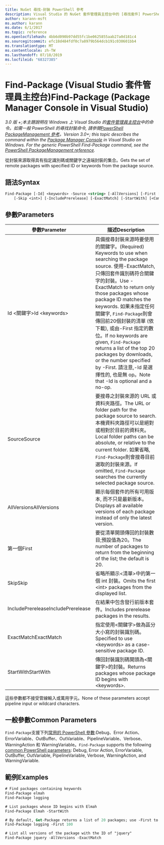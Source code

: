 ```yaml
---
title: NuGet 尋找-封裝 PowerShell 參考
description: Visual Studio 的 NuGet 套件管理員主控台中的 [尋找套件] PowerShell 命令參考。
author: karann-msft
ms.author: karann
ms.date: 6/1/2017
ms.topic: reference
ms.openlocfilehash: 4bb6d090b97dd55fc1be0625855aab27a0d181c4
ms.sourcegitcommit: efc18d484fdf0c7a8979b564dcb191c030601bb4
ms.translationtype: MT
ms.contentlocale: zh-TW
ms.lasthandoff: 07/18/2019
ms.locfileid: "68327385"
---
```

# <a name="find-package-package-manager-console-in-visual-studio"></a><span data-ttu-id="aa49a-103">Find-Package (Visual Studio 套件管理員主控台)</span><span class="sxs-lookup"><span data-stu-id="aa49a-103">Find-Package (Package Manager Console in Visual Studio)</span></span>

<span data-ttu-id="aa49a-104">*3.0 版 +;本主題說明在 Windows 上 Visual Studio 的[套件管理員主控台](../../consume-packages/install-use-packages-powershell.md)中的命令。如需一般 PowerShell 的尋找封裝命令, 請參閱[PowerShell PackageManagement 參考](/powershell/module/packagemanagement/?view=powershell-6)。*</span><span class="sxs-lookup"><span data-stu-id="aa49a-104">*Version 3.0+; this topic describes the command within the [Package Manager Console](../../consume-packages/install-use-packages-powershell.md) in Visual Studio on Windows. For the generic PowerShell Find-Package command, see the [PowerShell PackageManagement reference](/powershell/module/packagemanagement/?view=powershell-6).*</span></span>

<span data-ttu-id="aa49a-105">從封裝來源取得具有指定識別碼或關鍵字之遠端封裝的集合。</span><span class="sxs-lookup"><span data-stu-id="aa49a-105">Gets the set of remote packages with specified ID or keywords from the package source.</span></span>

## <a name="syntax"></a><span data-ttu-id="aa49a-106">語法</span><span class="sxs-lookup"><span data-stu-id="aa49a-106">Syntax</span></span>

```ps
Find-Package [-Id] <keywords> -Source <string> [-AllVersions] [-First [<int>]]
    [-Skip <int>] [-IncludePrerelease] [-ExactMatch] [-StartWith] [<CommonParameters>]
```

## <a name="parameters"></a><span data-ttu-id="aa49a-107">參數</span><span class="sxs-lookup"><span data-stu-id="aa49a-107">Parameters</span></span>

| <span data-ttu-id="aa49a-108">參數</span><span class="sxs-lookup"><span data-stu-id="aa49a-108">Parameter</span></span> | <span data-ttu-id="aa49a-109">描述</span><span class="sxs-lookup"><span data-stu-id="aa49a-109">Description</span></span> |
| --- | --- |
| <span data-ttu-id="aa49a-110">Id &lt;關鍵字&gt;</span><span class="sxs-lookup"><span data-stu-id="aa49a-110">Id &lt;keywords&gt;</span></span> | <span data-ttu-id="aa49a-111">具備搜尋封裝來源時要使用的關鍵字。</span><span class="sxs-lookup"><span data-stu-id="aa49a-111">(Required) Keywords to use when searching the package source.</span></span> <span data-ttu-id="aa49a-112">使用-ExactMatch, 只傳回套件識別碼符合關鍵字的封裝。</span><span class="sxs-lookup"><span data-stu-id="aa49a-112">Use -ExactMatch to return only those packages whose package ID matches the keywords.</span></span> <span data-ttu-id="aa49a-113">如果未指定任何關鍵字, `Find-Package`則會傳回前20個封裝的清單 (依下載), 或由-First 指定的數位。</span><span class="sxs-lookup"><span data-stu-id="aa49a-113">If no keywords are given, `Find-Package` returns a list of the top 20 packages by downloads, or the number specified by -First.</span></span> <span data-ttu-id="aa49a-114">請注意,-Id 是選擇性的, 也是無 op。</span><span class="sxs-lookup"><span data-stu-id="aa49a-114">Note that -Id is optional and a no-op.</span></span> |
| <span data-ttu-id="aa49a-115">Source</span><span class="sxs-lookup"><span data-stu-id="aa49a-115">Source</span></span> | <span data-ttu-id="aa49a-116">要搜尋之封裝來源的 URL 或資料夾路徑。</span><span class="sxs-lookup"><span data-stu-id="aa49a-116">The URL or folder path for the package source to search.</span></span> <span data-ttu-id="aa49a-117">本機資料夾路徑可以是絕對或相對於目前的資料夾。</span><span class="sxs-lookup"><span data-stu-id="aa49a-117">Local folder paths can be absolute, or relative to the current folder.</span></span> <span data-ttu-id="aa49a-118">如果省略, `Find-Package`則會搜尋目前選取的封裝來源。</span><span class="sxs-lookup"><span data-stu-id="aa49a-118">If omitted, `Find-Package` searches the currently selected package source.</span></span> |
| <span data-ttu-id="aa49a-119">AllVersions</span><span class="sxs-lookup"><span data-stu-id="aa49a-119">AllVersions</span></span> | <span data-ttu-id="aa49a-120">顯示每個套件的所有可用版本, 而不只是最新版本。</span><span class="sxs-lookup"><span data-stu-id="aa49a-120">Displays all available versions of each package instead of only the latest version.</span></span> |
| <span data-ttu-id="aa49a-121">第一個</span><span class="sxs-lookup"><span data-stu-id="aa49a-121">First</span></span> | <span data-ttu-id="aa49a-122">要從清單開頭傳回的封裝數目;預設值為20。</span><span class="sxs-lookup"><span data-stu-id="aa49a-122">The number of packages to return from the beginning of the list; the default is 20.</span></span> |
| <span data-ttu-id="aa49a-123">Skip</span><span class="sxs-lookup"><span data-stu-id="aa49a-123">Skip</span></span> | <span data-ttu-id="aa49a-124">省略所顯示&lt;清單&gt;中的第一個 int 封裝。</span><span class="sxs-lookup"><span data-stu-id="aa49a-124">Omits the first &lt;int&gt; packages from the displayed list.</span></span>  |
| <span data-ttu-id="aa49a-125">IncludePrerelease</span><span class="sxs-lookup"><span data-stu-id="aa49a-125">IncludePrerelease</span></span> | <span data-ttu-id="aa49a-126">在結果中包含發行前版本套件。</span><span class="sxs-lookup"><span data-stu-id="aa49a-126">Includes prerelease packages in the results.</span></span> |
| <span data-ttu-id="aa49a-127">ExactMatch</span><span class="sxs-lookup"><span data-stu-id="aa49a-127">ExactMatch</span></span> | <span data-ttu-id="aa49a-128">指定使用&lt;關鍵字&gt;做為區分大小寫的封裝識別碼。</span><span class="sxs-lookup"><span data-stu-id="aa49a-128">Specified to use &lt;keywords&gt; as a case-sensitive package ID.</span></span> |
| <span data-ttu-id="aa49a-129">StartWith</span><span class="sxs-lookup"><span data-stu-id="aa49a-129">StartWith</span></span> | <span data-ttu-id="aa49a-130">傳回封裝識別碼開頭為&lt;關鍵字&gt;的封裝。</span><span class="sxs-lookup"><span data-stu-id="aa49a-130">Returns packages whose package ID begins with &lt;keywords&gt;.</span></span> |

<span data-ttu-id="aa49a-131">這些參數都不接受管線輸入或萬用字元。</span><span class="sxs-lookup"><span data-stu-id="aa49a-131">None of these parameters accept pipeline input or wildcard characters.</span></span>

## <a name="common-parameters"></a><span data-ttu-id="aa49a-132">一般參數</span><span class="sxs-lookup"><span data-stu-id="aa49a-132">Common Parameters</span></span>

<span data-ttu-id="aa49a-133">`Find-Package`支援下列[常用的 PowerShell 參數](http://go.microsoft.com/fwlink/?LinkID=113216):Debug、Error Action、ErrorVariable、OutBuffer、OutVariable、PipelineVariable、Verbose、WarningAction 和 WarningVariable。</span><span class="sxs-lookup"><span data-stu-id="aa49a-133">`Find-Package` supports the following [common PowerShell parameters](http://go.microsoft.com/fwlink/?LinkID=113216): Debug, Error Action, ErrorVariable, OutBuffer, OutVariable, PipelineVariable, Verbose, WarningAction, and WarningVariable.</span></span>

## <a name="examples"></a><span data-ttu-id="aa49a-134">範例</span><span class="sxs-lookup"><span data-stu-id="aa49a-134">Examples</span></span>

```ps
# Find packages containing keywords
Find-Package elmah
Find-Package logging

# List packages whose ID begins with Elmah
Find-Package Elmah -StartWith

# By default, Get-Package returns a list of 20 packages; use -First to show more
Find-Package logging -First 100

# List all versions of the package with the ID of "jquery"
Find-Package jquery -AllVersions -ExactMatch
```
